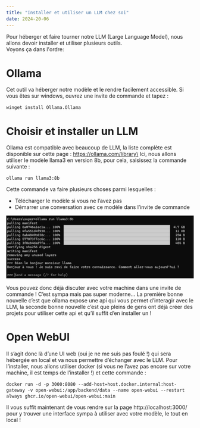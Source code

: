 ```yaml
---
title: "Installer et utiliser un LLM chez soi"
date: 2024-20-06
---
```


Pour héberger et faire tourner notre LLM (Large Language Model), nous allons devoir installer et utiliser plusieurs outils.\
Voyons ça dans l'ordre:

# Ollama
Cet outil va héberger notre modèle et le rendre facilement accessible.
Si vous êtes sur windows, ouvrez une invite de commande et tapez :
```
winget install Ollama.Ollama
```

# Choisir et installer un LLM
Ollama est compatible avec beaucoup de LLM, la liste complète est disponible sur cette page : https://ollama.com/library\
Ici, nous allons utiliser le modèle llama3 en version 8b, pour cela, saisissez la commande suivante :
```
ollama run llama3:8b
```

Cette commande va faire plusieurs choses parmi lesquelles :
- Télécharger le modèle si vous ne l’avez pas
- Démarrer une conversation avec ce modèle dans l’invite de commande

![My helpful screenshot](/assets/billet001/install_llama3.png)

Vous pouvez donc déjà discuter avec votre machine dans une invite de commande ! C’est sympa mais pas super moderne… La première bonne nouvelle c’est que ollama expose une api qui vous permet d’interagir avec le LLM, la seconde bonne nouvelle c’est que pleins de gens ont déjà créer des projets pour utiliser cette api et qu’il suffit d’en installer un !

# Open WebUI
Il s’agit donc là d’une UI web (oui je ne me suis pas foulé !) qui sera hébergée en local et va nous permettre d’échanger avec le LLM. Pour l’installer, nous allons utiliser docker (si vous ne l’avez pas encore sur votre machine, il est temps de l’installer !) et cette commande :
```
docker run -d -p 3000:8080 --add-host=host.docker.internal:host-gateway -v open-webui:/app/backend/data --name open-webui --restart always ghcr.io/open-webui/open-webui:main
```
Il vous suffit maintenant de vous rendre sur la page http://localhost:3000/ pour y trouver une interface sympa à utiliser avec votre modèle, le tout en local !
